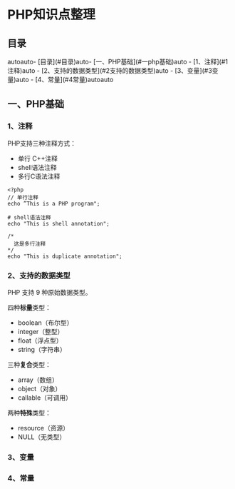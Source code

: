 PHP知识点整理
====================

## 目录
<!-- TOC -->autoauto- [目录](#目录)auto- [一、PHP基础](#一php基础)auto  - [1、注释](#1注释)auto  - [2、支持的数据类型](#2支持的数据类型)auto  - [3、变量](#3变量)auto  - [4、常量](#4常量)autoauto<!-- /TOC -->

## 一、PHP基础
### 1、注释
PHP支持三种注释方式：
- 单行 C++注释
- shell语法注释
- 多行C语法注释

```
<?php
// 单行注释
echo ”This is a PHP program";

# shell语法注释
echo "This is shell annotation";

/*
  这是多行注释
*/
echo "This is duplicate annotation";

```

### 2、支持的数据类型
PHP 支持 9 种原始数据类型。

四种**标量**类型：
- boolean（布尔型）
- integer（整型）
- float（浮点型）
- string（字符串）

三种**复合**类型：
- array（数组）
- object（对象）
- callable（可调用）

两种**特殊**类型：
- resource（资源）
- NULL（无类型）

### 3、变量

### 4、常量